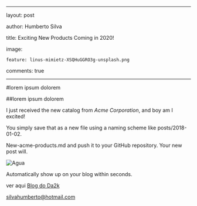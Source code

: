 ﻿---

layout: post

author: Humberto Silva

title: Exciting New Products Coming in 2020!

image:

    feature: linus-mimietz-XSQHuGGRO3g-unsplash.png

comments: true

---
#lorem ipsum dolorem

##lorem ipsum dolorem


I just received the new catalog from *Acme Corporation*, and boy am I excited!

You simply save that as a new file using a naming scheme like posts/2018-01-02.

New-acme-products.md and push it to your GitHub repository. Your new post will. 

![Agua](http:\\images\linus-mimietz-XSQHuGGRO3g-unsplash.png)


Automatically show up on your blog within seconds.

ver aqui [Blog do Da2k](https://blog.da2k.com.br)

<silvahumberto@hotmail.com>

